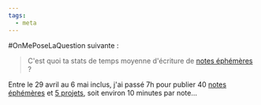```yaml
---
tags:
  - meta
---
```

#OnMePoseLaQuestion suivante :

> C'est quoi ta stats de temps moyenne d'écriture de [notes éphémères](https://notes.sklein.xyz/Notes-%C3%A9ph%C3%A9m%C3%A8res/) ?

Entre le 29 avril au 6 mai inclus, j'ai passé 7h pour publier 40 [notes éphémères](https://notes.sklein.xyz/Notes-%C3%A9ph%C3%A9m%C3%A8res/) et [5 projets](https://notes.sklein.xyz/Projets/), soit environ 10 minutes par note…



